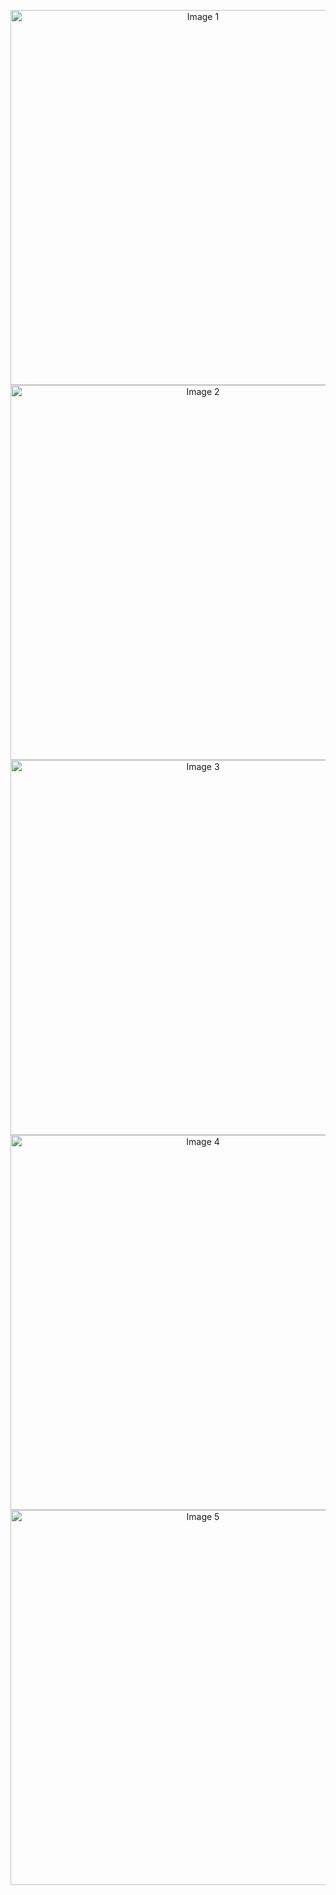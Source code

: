 
<p align="center">
  <img width="600" alt="Image 1" src="https://github.com/user-attachments/assets/35af3c57-1e1d-4100-8214-6bd298a02a3f" /><br/>
  <img width="600" alt="Image 2" src="https://github.com/user-attachments/assets/1853f423-5469-4cbf-a97e-d2492cd4b31a" /><br/>
  <img width="600" alt="Image 3" src="https://github.com/user-attachments/assets/6aa893b6-904f-4f23-ad96-93c3ac34cec3" /><br/>
  <img width="600" alt="Image 4" src="https://github.com/user-attachments/assets/ee94fe2a-f78a-47b5-9166-070b24e4d412" /><br/>
  <img width="600" alt="Image 5" src="https://github.com/user-attachments/assets/99eb3bbd-424a-485a-a446-bbd733ec1f42" /><br/>
</p>
